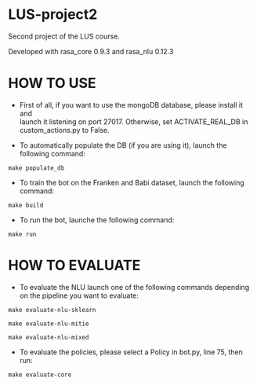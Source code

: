 # LUS-project2
Second project of the LUS course.

Developed with rasa_core 0.9.3 and rasa_nlu 0.12.3

# HOW TO USE
- First of all, if you want to use the mongoDB database, please install it and \
launch it listening on port 27017. Otherwise, set ACTIVATE_REAL_DB in \
custom_actions.py to False.

- To automatically populate the DB (if you are using it), launch the following command:

```make populate_db```

- To train the bot on the Franken and Babi dataset, launch the following command:

```make build```

- To run the bot, launche the following command:

```make run```


# HOW TO EVALUATE
- To evaluate the NLU launch one of the following commands depending on the pipeline you want to evaluate:

```make evaluate-nlu-sklearn```

```make evaluate-nlu-mitie```

```make evaluate-nlu-mixed```

- To evaluate the policies, please select a Policy in bot.py, line 75, then run:

```make evaluate-core```
